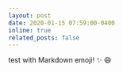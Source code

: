 ```yaml
---
layout: post
date: 2020-01-15 07:59:00-0400
inline: true
related_posts: false
---
```


test with Markdown emoji! :sparkles: :smile:
